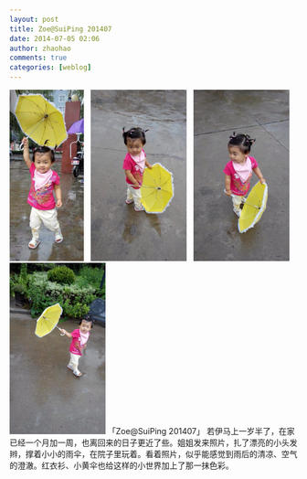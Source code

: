```yaml
---
layout: post
title: Zoe@SuiPing 201407
date: 2014-07-05 02:06
author: zhaohao
comments: true
categories: [weblog]
---
```

<a href="/Resource/image5.jpg" target="_blank"><img class="alignnone wp-image-1286 size-medium" src="/Resource/image5.jpg" alt="Zoe" width="130" height="300" /></a>   <a href="/Resource/image4.jpg" target="_blank"><img class="alignnone wp-image-1285 size-medium" src="/Resource/image4.jpg" alt="image" width="168" height="300" /></a>   <a href="/Resource/image3.jpg" target="_blank"><img class="alignnone wp-image-1284 size-medium" src="/Resource/image3.jpg" alt="image" width="168" height="300" /></a>   <a href="/Resource/image2.jpg" target="_blank"><img class="alignnone wp-image-1283 size-medium" src="/Resource/image2.jpg" alt="image" width="168" height="300" /></a>
「Zoe@SuiPing 201407」 若伊马上一岁半了，在家已经一个月加一周，也离回来的日子更近了些。姐姐发来照片，扎了漂亮的小头发辫，撑着小小的雨伞，在院子里玩着。看着照片，似乎能感觉到雨后的清凉、空气的澄澈。红衣衫、小黄伞也给这样的小世界加上了那一抹色彩。
